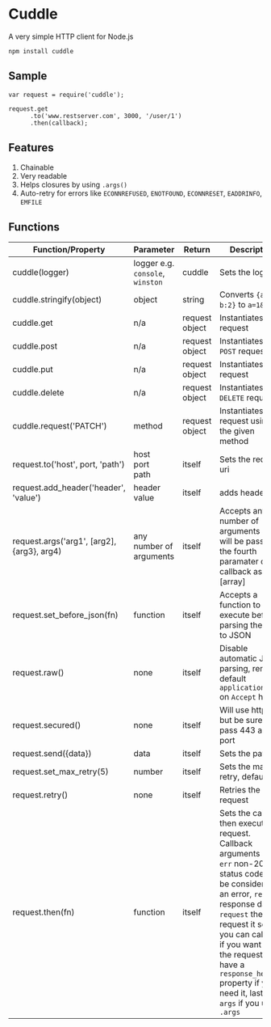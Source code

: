 Cuddle
===

A very simple HTTP client for Node.js
<!-- language:console -->

	npm install cuddle

Sample
---
<!-- language:console -->

    var request = require('cuddle');

    request.get
          .to('www.restserver.com', 3000, '/user/1')
          .then(callback);




Features
---

1. Chainable
2. Very readable
3. Helps closures by using `.args()`
4. Auto-retry for errors like `ECONNREFUSED`, `ENOTFOUND`, `ECONNRESET`,  `EADDRINFO`, `EMFILE`


Functions
---

Function/Property | Parameter | Return | Description
--- | --- | --- | ---
cuddle(logger) | logger e.g. `console`, `winston` | cuddle | Sets the logger
cuddle.stringify(object) | object | string | Converts `{a:1, b:2}` to `a=1&b=2`
cuddle.get | n/a | request object | Instantiates a `GET` request
cuddle.post | n/a | request object | Instantiates a `POST` request
cuddle.put | n/a | request object | Instantiates a `PUT` request
cuddle.delete | n/a | request object | Instantiates a `DELETE` request
cuddle.request('PATCH') | method | request object | Instantiates a request using the given method
request.to('host', port, 'path') | host  <br/> port <br/> path | itself | Sets the request uri
request.add_header('header', 'value') | header <br /> value | itself | adds header
request.args('arg1', [arg2], {arg3}, arg4) | any number of arguments | itself | Accepts any number of arguments and will be passed as the fourth paramater on callback as an [array]
request.set_before_json(fn) | function | itself | Accepts a function to execute before parsing the data to JSON
request.raw() | none | itself | Disable automatic JSON parsing, removes default `application/json` on `Accept` header
request.secured() | none | itself | Will use https, but be sure to pass 443 as the port
request.send({data}) | data | itself | Sets the payload
request.set_max_retry(5) | number | itself | Sets the max retry, default is 3
request.retry() | none | itself | Retries the request
request.then(fn) | function | itself | Sets the callback then executes request. Callback arguments are `err` non-200 status codes will be considered as an error, `result` response data, `request` the request it self so you can call retry if you want and the request will have a `response_headers` property if you need it, lastly `args` if you used `.args`

